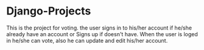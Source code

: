 # Django-Projects
This is the project for voting. the user signs in to his/her account if he/she already have an account or Signs up if doesn't have.
When the user is loged in he/she can vote, also he can update and edit his/her account.
